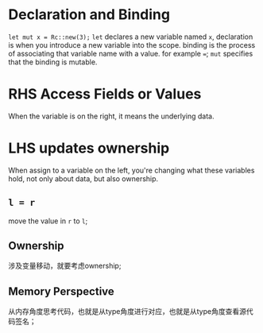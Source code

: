 # Declaration and Binding
`let mut x = Rc::new(3);`
`let` declares a new variable named `x`, declaration is when you introduce a new variable into the scope.
binding is the process of associating that variable name with a value. for example `=`;
`mut` specifies that the binding is mutable.
# RHS Access Fields or Values
When the variable is on the right, it means the underlying data.
# LHS updates ownership
When assign to a variable on the left, you're changing what these variables hold, not only about data, but also ownership.
## `l = r`
move the value in `r` to `l`;
## Ownership
涉及变量移动，就要考虑ownership;
## Memory Perspective
从内存角度思考代码，也就是从type角度进行对应，也就是从type角度查看源代码签名；

